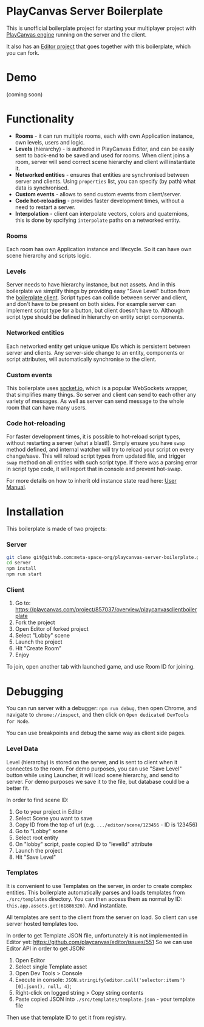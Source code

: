 # PlayCanvas Server Boilerplate

This is unofficial boilerplate project for starting your multiplayer project with [PlayCanvas engine](https://github.com/playcanvas/engine) running on the server and the client.

It also has an [Editor project](https://playcanvas.com/project/857037/overview/playcanvasclientboilerplate) that goes together with this boilerplate, which you can fork.

# Demo

(coming soon)

# Functionality

* **Rooms** - it can run multiple rooms, each with own Application instance, own levels, users and logic.
* **Levels** (hierarchy) - is authored in PlayCanvas Editor, and can be easily sent to back-end to be saved and used for rooms. When client joins a room, server will send correct scene hierarchy and client will instantiate it.
* **Networked entities** - ensures that entities are synchronised between server and clients. Using `properties` list, you can specify (by path) what data is synchronised.
* **Custom events** - allows to send custom events from client/server.
* **Code hot-reloading** - provides faster development times, without a need to restart a server.
* **Interpolation** - client can interpolate vectors, colors and quaternions, this is done by spcifying `interpolate` paths on a networked entity.

### Rooms

Each room has own Application instance and lifecycle. So it can have own scene hierarchy and scripts logic.

### Levels

Server needs to have hierarchy instance, but not assets. And in this boilerplate we simplify things by providing easy "Save Level" button from the [boilerplate client](https://playcanvas.com/project/857037/overview/playcanvasclientboilerplate). Script types can collide between server and client, and don't have to be present on both sides. For example server can implement script type for a button, but client doesn't have to. Although script type should be defined in hierarchy on entity script components.

### Networked entities

Each networked entity get unique unique IDs which is persistent between server and clients. Any server-side change to an entity, components or script attributes, will automatically synchronise to the client.

### Custom events

This boilerplate uses [socket.io](https://socket.io/), which is a popular WebSockets wrapper, that simplifies many things. So server and client can send to each other any variety of messages. As well as server can send message to the whole room that can have many users.

### Code hot-reloading

For faster development times, it is possible to hot-reload script types, without restarting a server (what a blast!). Simply ensure you have `swap` method defined, and internal watcher will try to reload your script on every change/save. This will reload script types from updated file, and trigger `swap` method on all entities with such script type. If there was a parsing error in script type code, it will report that in console and prevent hot-swap.

For more details on how to inherit old instance state read here: [User Manual](https://developer.playcanvas.com/en/user-manual/scripting/hot-reloading/).

# Installation

This boilerplate is made of two projects:

### Server

```bash
git clone git@github.com:meta-space-org/playcanvas-server-boilerplate.git ./server
cd server
npm install
npm run start
```

### Client

1. Go to: https://playcanvas.com/project/857037/overview/playcanvasclientboilerplate
2. Fork the project
3. Open Editor of forked project
4. Select "Lobby" scene
5. Launch the project
6. Hit "Create Room"
7. Enjoy

To join, open another tab with launched game, and use Room ID for joining.

# Debugging

You can run server with a debugger: `npm run debug`, then open Chrome, and navigate to `chrome://inspect`, and then click on `Open dedicated DevTools for Node`.

You can use breakpoints and debug the same way as client side pages.


### Level Data

Level (hierarchy) is stored on the server, and is sent to client when it connectes to the room. For demo purposes, you can use "Save Level" button while using Launcher, it will load scene hierarchy, and send to server. For demo purposes we save it to the file, but database could be a better fit.

In order to find scene ID:

1. Go to your project in Editor
2. Select Scene you want to save
3. Copy ID from the top of url (e.g. `.../editor/scene/123456` - ID is 123456)
4. Go to "Lobby" scene
5. Select root entity
6. On "lobby" script, paste copied ID to "levelId" attribute
7. Launch the project
8. Hit "Save Level"


### Templates

It is convenient to use Templates on the server, in order to create complex entities. This boilerplate automatically parses and loads templates from `./src/templates` directory. You can then access them as normal by ID: `this.app.assets.get(61886320)`. And instantiate.

All templates are sent to the client from the server on load. So client can use server hosted templates too.

In order to get Template JSON file, unfortunately it is not implemented in Editor yet: https://github.com/playcanvas/editor/issues/551
So we can use Editor API in order to get JSON:

1. Open Editor
2. Select single Template asset
3. Open Dev Tools > Console
4. Execute in console: `JSON.stringify(editor.call('selector:items')[0].json(), null, 4)`;
5. Right-click on logged string > Copy string contents
6. Paste copied JSON into `./src/templates/template.json` - your template file

Then use that template ID to get it from registry.
